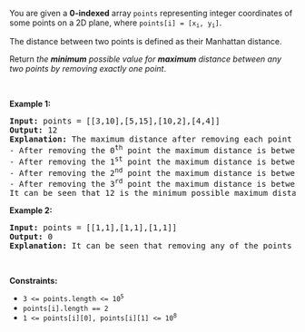 <p>You are given a <strong>0-indexed</strong> array <code>points</code> representing integer coordinates of some points on a 2D plane, where <code>points[i] = [x<sub>i</sub>, y<sub>i</sub>]</code>.</p>

<p>The distance between two points is defined as their <span data-keyword="manhattan-distance">Manhattan distance</span>.</p>

<p>Return <em>the <strong>minimum</strong> possible value for <strong>maximum</strong> distance between any two points by removing exactly one point</em>.</p>

<p>&nbsp;</p>
<p><strong class="example">Example 1:</strong></p>

<pre>
<strong>Input:</strong> points = [[3,10],[5,15],[10,2],[4,4]]
<strong>Output:</strong> 12
<strong>Explanation:</strong> The maximum distance after removing each point is the following:
- After removing the 0<sup>th</sup> point the maximum distance is between points (5, 15) and (10, 2), which is |5 - 10| + |15 - 2| = 18.
- After removing the 1<sup>st</sup> point the maximum distance is between points (3, 10) and (10, 2), which is |3 - 10| + |10 - 2| = 15.
- After removing the 2<sup>nd</sup> point the maximum distance is between points (5, 15) and (4, 4), which is |5 - 4| + |15 - 4| = 12.
- After removing the 3<sup>rd</sup> point the maximum distance is between points (5, 15) and (10, 2), which is |5 - 10| + |15 - 2| = 18.
It can be seen that 12 is the minimum possible maximum distance between any two points after removing exactly one point.
</pre>

<p><strong class="example">Example 2:</strong></p>

<pre>
<strong>Input:</strong> points = [[1,1],[1,1],[1,1]]
<strong>Output:</strong> 0
<strong>Explanation:</strong> It can be seen that removing any of the points results in the maximum distance between any two points of 0.
</pre>

<p>&nbsp;</p>
<p><strong>Constraints:</strong></p>

<ul>
	<li><code>3 &lt;= points.length &lt;= 10<sup>5</sup></code></li>
	<li><code>points[i].length == 2</code></li>
	<li><code>1 &lt;= points[i][0], points[i][1] &lt;= 10<sup>8</sup></code></li>
</ul>
